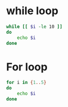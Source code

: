 # while loop
```bash
while [[ $i -le 10 ]]
do 
    echo $i
done
```

# For loop
```bash
for i in {1..5}
do
    echo $i
done
```